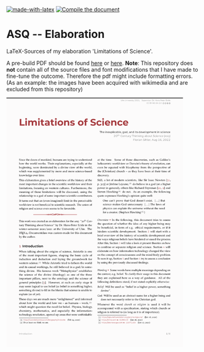 [![made-with-latex](https://img.shields.io/badge/Made%20with-LaTeX-1f425f.svg)](https://www.latex-project.org/) [![Compile the document](https://github.com/EagleoutIce/asq-limitations-of-science/actions/workflows/compile.yaml/badge.svg)](https://github.com/EagleoutIce/asq-limitations-of-science/actions/workflows/compile.yaml)

# ASQ -- Elaboration

LaTeX-Sources of my elaboration 'Limitations of Science'.

A pre-build PDF should be found [here](https://media.githubusercontent.com/media/EagleoutIce/asq-limitations-of-science/gh-pages/asq-20th-ausarbeitung.pdf) or [here](https://github.com/EagleoutIce/asq-limitations-of-science/blob/gh-pages/asq-20th-ausarbeitung.pdf). **Note**: This repository does **not** contain all of the source files and font modifications that I have made to fine-tune the outcome. Therefore the pdf might include formatting errors. (As an example: the images have been acquired with wikimedia and are excluded from this repository)

[<img src="https://github.com/EagleoutIce/asq-limitations-of-science/blob/gh-pages/preview-1.png?raw=true" width="460"/>](https://media.githubusercontent.com/media/EagleoutIce/asq-limitations-of-science/gh-pages/asq-20th-ausarbeitung.pdf)
